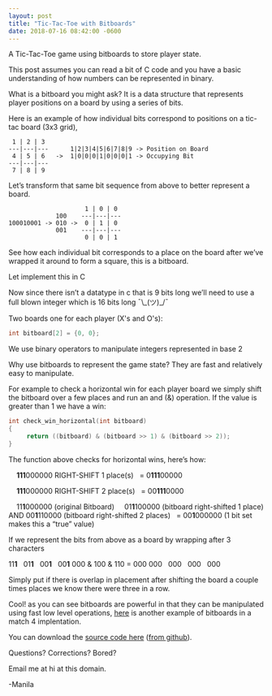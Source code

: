 ```yaml
---
layout: post
title: "Tic-Tac-Toe with Bitboards"
date: 2018-07-16 08:42:00 -0600
---
```


A Tic-Tac-Toe game using bitboards to store player state.

This post assumes you can read a bit of C code and you have a basic understanding of how numbers can be represented in binary.

What is a bitboard you might ask? It is a data structure that represents player positions on a board by using a series of bits.

Here is an example of how individual bits correspond to positions on a tic-tac board (3x3 grid), 

```
 1 | 2 | 3
---|---|---      1|2|3|4|5|6|7|8|9 -> Position on Board
 4 | 5 | 6   ->  1|0|0|0|1|0|0|0|1 -> Occupying Bit 
---|---|---
 7 | 8 | 9

```

Let’s transform that same bit sequence from above to better represent a board.

```
                     1 | 0 | 0
             100    ---|---|---
100010001 -> 010 ->  0 | 1 | 0
             001    ---|---|---
                     0 | 0 | 1 

```

See how each individual bit corresponds to a place on the board after we’ve wrapped it around to form a square, this is a bitboard.

Let implement this in C

Now since there isn’t a datatype in c that is 9 bits long we’ll need to use a full blown integer which is 16 bits long ¯\\\_(ツ)\_/¯

Two boards one for each player (X's and O's)\:

```c
int bitboard[2] = {0, 0}; 

```

We use binary operators to manipulate integers represented in base 2

Why use bitboards to represent the game state? They are fast and relatively easy to manipulate.

For example to check a horizontal win for each player board we simply shift the bitboard over a few places and run an and (&) operation. If the value is greater than 1 we have a win\:

```c
int check_win_horizontal(int bitboard)
{
     return ((bitboard) & (bitboard >> 1) & (bitboard >> 2));
}

```

The function above checks for horizontal wins, here’s how\:

&nbsp;&nbsp;&nbsp; **111**000000 RIGHT-SHIFT 1 place(s)
&nbsp;&nbsp;= 0**111**00000

&nbsp;&nbsp;&nbsp; **111**000000 RIGHT-SHIFT 2 place(s)
&nbsp;&nbsp;= 00**111**0000

&nbsp;&nbsp;&nbsp; 11**1**000000 (original Bitboard)
&nbsp;&nbsp;&nbsp; 01**1**100000 (bitboard right-shifted 1 place)
AND 00**1**110000 (bitboard right-shifted 2 places)
&nbsp; = 00**1**000000 (1 bit set makes this a “true” value)


If we represent the bits from above as a board by wrapping after 3 characters

11**1**&nbsp; &nbsp;01**1**&nbsp; &nbsp;00**1**&nbsp; &nbsp;00**1**
000 & 100 & 110 = 000
000&nbsp; &nbsp;000&nbsp; &nbsp;000&nbsp; &nbsp;000

Simply put if there is overlap in placement after shifting the board a couple times places we know there were three in a row.

Cool! as you can see bitboards are powerful in that they can be manipulated using fast low level operations, [here](https://github.com/manila/match4) is another example of bitboards in a match 4 implentation.

You can download the [source code here](https://github.com/manila/tic-tac-toe/archive/master.zip) ([from github](https://github.com/manila/tic-tac-toe)).

Questions? Corrections? Bored?

Email me at hi at this domain.

-Manila

